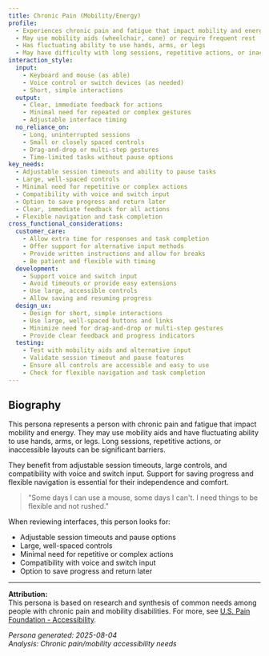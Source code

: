 ```yaml
---
title: Chronic Pain (Mobility/Energy)
profile:
  - Experiences chronic pain and fatigue that impact mobility and energy levels
  - May use mobility aids (wheelchair, cane) or require frequent rest
  - Has fluctuating ability to use hands, arms, or legs
  - May have difficulty with long sessions, repetitive actions, or inaccessible layouts
interaction_style:
  input:
    - Keyboard and mouse (as able)
    - Voice control or switch devices (as needed)
    - Short, simple interactions
  output:
    - Clear, immediate feedback for actions
    - Minimal need for repeated or complex gestures
    - Adjustable interface timing
  no_reliance_on:
    - Long, uninterrupted sessions
    - Small or closely spaced controls
    - Drag-and-drop or multi-step gestures
    - Time-limited tasks without pause options
key_needs:
  - Adjustable session timeouts and ability to pause tasks
  - Large, well-spaced controls
  - Minimal need for repetitive or complex actions
  - Compatibility with voice and switch input
  - Option to save progress and return later
  - Clear, immediate feedback for all actions
  - Flexible navigation and task completion
cross_functional_considerations:
  customer_care:
    - Allow extra time for responses and task completion
    - Offer support for alternative input methods
    - Provide written instructions and allow for breaks
    - Be patient and flexible with timing
  development:
    - Support voice and switch input
    - Avoid timeouts or provide easy extensions
    - Use large, accessible controls
    - Allow saving and resuming progress
  design_ux:
    - Design for short, simple interactions
    - Use large, well-spaced buttons and links
    - Minimize need for drag-and-drop or multi-step gestures
    - Provide clear feedback and progress indicators
  testing:
    - Test with mobility aids and alternative input
    - Validate session timeout and pause features
    - Ensure all controls are accessible and easy to use
    - Check for flexible navigation and task completion
---
```


## Biography

This persona represents a person with chronic pain and fatigue that impact mobility and energy. They may use mobility aids and have fluctuating ability to use hands, arms, or legs. Long sessions, repetitive actions, or inaccessible layouts can be significant barriers.

They benefit from adjustable session timeouts, large controls, and compatibility with voice and switch input. Support for saving progress and flexible navigation is essential for their independence and comfort.

> "Some days I can use a mouse, some days I can't. I need things to be flexible and not rushed."

When reviewing interfaces, this person looks for:
- Adjustable session timeouts and pause options
- Large, well-spaced controls
- Minimal need for repetitive or complex actions
- Compatibility with voice and switch input
- Option to save progress and return later

---

**Attribution:**  
This persona is based on research and synthesis of common needs among people with chronic pain and mobility disabilities. For more, see [U.S. Pain Foundation - Accessibility](https://uspainfoundation.org/).

*Persona generated: 2025-08-04*  
*Analysis: Chronic pain/mobility accessibility needs*
